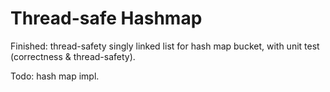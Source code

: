 # Thread-safe Hashmap

Finished: thread-safety singly linked list for hash map bucket, with unit test (correctness & thread-safety).

Todo: hash map impl.
